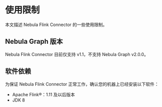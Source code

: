 # 使用限制

本文描述 Nebula Flink Connector 的一些使用限制。

## Nebula Graph 版本

Nebula Flink Connector 目前仅支持 v1.1，不支持 Nebula Graph v2.0.0。

## 软件依赖

为保证 Nebula Flink Connector 正常工作，确认您的机器上已经安装以下软件：

- Apache Flink&reg;：1.11 及以后版本
- JDK 8
